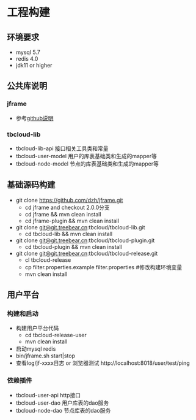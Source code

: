 工程构建
===================


## 环境要求
- mysql 5.7
- redis 4.0
- jdk11 or higher

## 公共库说明 
### jframe
- 参考[github说明](https://github.com/dzh/jframe)
### tbcloud-lib
- tbcloud-lib-api 接口相关工具类和常量
- tbcloud-user-model 用户的库表基础类和生成的mapper等
- tbcloud-node-model 节点的库表基础类和生成的mapper等

## 基础源码构建
- git clone https://github.com/dzh/jframe.git 
    - cd jframe and checkout 2.0.0分支
    - cd jframe && mvn clean install
    - cd jframe-plugin && mvn clean install
- git clone git@git.treebear.cn:tbcloud/tbcloud-lib.git
    - cd tbcloud-lib && mvn clean install
- git clone git@git.treebear.cn:tbcloud/tbcloud-plugin.git
    - cd tbcloud-plugin && mvn clean install
- git clone git@git.treebear.cn:tbcloud/tbcloud-release.git
    - cl tbcloud-release
    - cp filter.properties.example filter.properties #修改构建环境变量
    - mvn clean install
    

## 用户平台
### 构建和启动
- 构建用户平台代码
    - cd tbcloud-release-user
    - mvn clean install
- 启动mysql redis
- bin/jframe.sh start|stop
- 查看log/jf-xxxx日志 or 浏览器测试 http://localhost:8018/user/test/ping
### 依赖插件
- tbcloud-user-api  http接口
- tbcloud-user-dao  用户库表的dao服务
- tbcloud-node-dao  节点库表的dao服务

    
